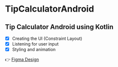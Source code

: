 # TipCalculatorAndroid

## Tip Calculator Android using Kotlin

- [x] Creating the UI (Constraint Layout)
- [x] Listening for user input
- [x] Styling and animation

:point_right: [Figma Design](https://www.figma.com/proto/ARPMAVZrOtfmDplRhjRnRA/First-Project?node-id=324%3A7&scaling=scale-down&page-id=0%3A1)
